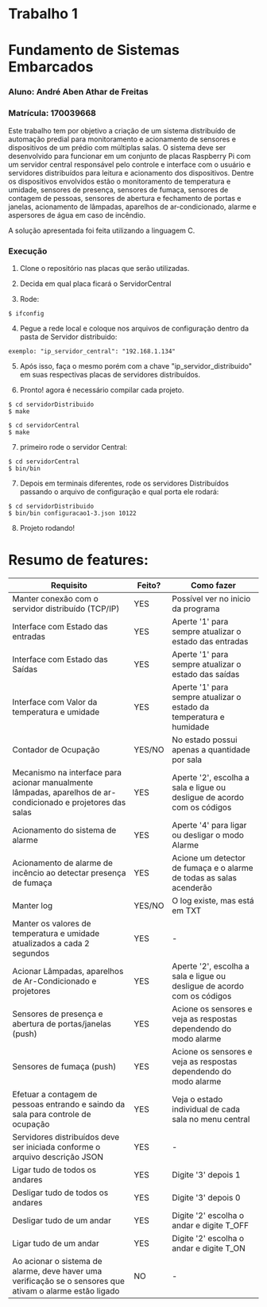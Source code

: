 # Trabalho 1 
# Fundamento de Sistemas Embarcados
### Aluno: André Aben Athar de Freitas
### Matrícula: 170039668
Este trabalho tem por objetivo a criação de um sistema distribuído de automação predial para monitoramento e acionamento de sensores e dispositivos de um prédio com múltiplas salas. O sistema deve ser desenvolvido para funcionar em um conjunto de placas Raspberry Pi com um servidor central responsável pelo controle e interface com o usuário e servidores distribuídos para leitura e acionamento dos dispositivos. Dentre os dispositivos envolvidos estão o monitoramento de temperatura e umidade, sensores de presença, sensores de fumaça, sensores de contagem de pessoas, sensores de abertura e fechamento de portas e janelas, acionamento de lâmpadas, aparelhos de ar-condicionado, alarme e aspersores de água em caso de incêndio.


A solução apresentada foi feita utilizando a linguagem C.
### Execução
1. Clone o repositório nas placas que serão utilizadas.

2. Decida em qual placa ficará o ServidorCentral
3. Rode:
```
$ ifconfig
```
4. Pegue a rede local e coloque nos arquivos de configuração dentro da pasta de Servidor distribuido:
```
exemplo: "ip_servidor_central": "192.168.1.134"
```
5. Após isso, faça o mesmo porém com a chave "ip_servidor_distribuido" em suas respectivas placas de servidores distribuídos. 

6. Pronto! agora é necessário compilar cada projeto.


```
$ cd servidorDistribuido
$ make

$ cd servidorCentral
$ make
```

7. primeiro rode o servidor Central:

```
$ cd servidorCentral
$ bin/bin
```

7. Depois em terminais diferentes, rode os servidores Distribuídos passando o arquivo de configuração e qual porta ele rodará:

```
$ cd servidorDistribuido
$ bin/bin configuracao1-3.json 10122
```
8. Projeto rodando!


# Resumo de features:

| Requisito | Feito? | Como fazer |
| -------- | -------- | -------- |
| Manter conexão com o servidor distribuído (TCP/IP)    |  YES    | Possível ver no inicio da programa    |
| Interface com Estado das entradas | YES | Aperte '1' para sempre atualizar o estado das entradas |
| Interface com Estado das Saídas | YES | Aperte '1' para sempre atualizar o estado das saídas |
| Interface com Valor da temperatura e umidade | YES | Aperte '1' para sempre atualizar o estado da temperatura e humidade |
|  Contador de Ocupação | YES/NO | No estado possui apenas a quantidade por sala |
| Mecanismo na interface para acionar manualmente lâmpadas, aparelhos de ar-condicionado e projetores das salas | YES | Aperte '2', escolha a sala e ligue ou desligue de acordo com os códigos |
| Acionamento do sistema de alarme | YES | Aperte '4' para ligar ou desligar o modo Alarme |
| Acionamento de alarme de incêncio ao detectar presença de fumaça | YES | Acione um detector de fumaça e o alarme de todas as salas acenderão |
| Manter log | YES/NO | O log existe, mas está em TXT |
| Manter os valores de temperatura e umidade atualizados a cada 2 segundos | YES | - |
| Acionar Lâmpadas, aparelhos de Ar-Condicionado e projetores | YES |Aperte '2', escolha a sala e ligue ou desligue de acordo com os códigos |
| Sensores de presença e abertura de portas/janelas (push) | YES | Acione os sensores e veja as respostas dependendo do modo alarme |
| Sensores de fumaça (push) | YES | Acione os sensores e veja as respostas dependendo do modo alarme |
| Efetuar a contagem de pessoas entrando e saindo da sala para controle de ocupação | YES | Veja o estado individual de cada sala no menu central |
| Servidores distribuídos deve ser iniciada conforme o arquivo descrição JSON | YES | - |
| Ligar tudo de todos os andares | YES | Digite '3' depois 1 |
| Desligar tudo de todos os andares | YES | Digite '3' depois 0 |
| Desligar tudo de um andar | YES | Digite '2' escolha o andar e digite T_OFF |
| Ligar tudo de um andar | YES | Digite '2' escolha o andar e digite T_ON |
| Ao acionar o sistema de alarme, deve haver uma verificação se o sensores que ativam o alarme estão ligado | NO | - |





